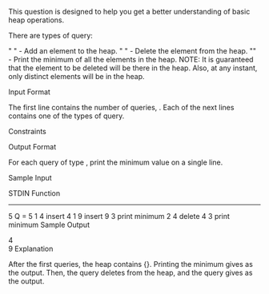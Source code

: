 This question is designed to help you get a better understanding of basic heap operations.

There are  types of query:

" " - Add an element  to the heap.
" " - Delete the element  from the heap.
"" - Print the minimum of all the elements in the heap.
NOTE: It is guaranteed that the element to be deleted will be there in the heap. Also, at any instant, only distinct elements will be in the heap.

Input Format

The first line contains the number of queries, .
Each of the next  lines contains one of the  types of query.

Constraints


Output Format

For each query of type , print the minimum value on a single line.

Sample Input

STDIN       Function
-----       --------
5           Q = 5
1 4         insert 4
1 9         insert 9
3           print minimum
2 4         delete 4
3           print minimum
Sample Output

4  
9 
Explanation

After the first  queries, the heap contains {}. Printing the minimum gives  as the output. Then, the  query deletes  from the heap, and the  query gives  as the output.
